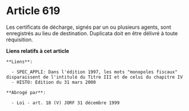 # Article 619

Les certificats de décharge, signés par un ou plusieurs agents, sont enregistrés au lieu de destination. Duplicata doit en
être délivré à toute réquisition.

**Liens relatifs à cet article**

	**Liens**:

	  - SPEC_APPLI: Dans l'édition 1997, les mots "monopoles fiscaux" disparaissent de l'intitulé du Titre III et de celui du chapitre IV
	  - HISTO: Edition du 31 mars 2000

	**Abrogé par**:

	  - Loi - art. 18 (V) JORF 31 décembre 1999
